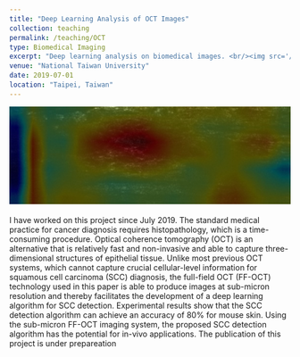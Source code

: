 ```yaml
---
title: "Deep Learning Analysis of OCT Images"
collection: teaching
permalink: /teaching/OCT
type: Biomedical Imaging
excerpt: "Deep learning analysis on biomedical images. <br/><img src='/images/OCT.jpg' width='600' >"
venue: "National Taiwan University"
date: 2019-07-01
location: "Taipei, Taiwan"
---
```

<img src='/images/OCT.jpg' width='600' > <br/><br/>
I have worked on this project since July 2019. The standard medical practice for cancer diagnosis requires histopathology, which is a time-consuming procedure. Optical coherence tomography (OCT) is an alternative that is relatively fast and non-invasive and able to capture three-dimensional structures of epithelial tissue. Unlike most previous OCT systems, which cannot capture crucial cellular-level information for squamous cell carcinoma (SCC) diagnosis, the full-field OCT (FF-OCT) technology used in this paper is able to produce images at sub-micron resolution and thereby facilitates the development of a deep learning algorithm for SCC detection. Experimental results show that the SCC detection algorithm can achieve an accuracy of 80% for mouse skin. Using the sub-micron FF-OCT imaging system, the proposed SCC detection algorithm has the potential for in-vivo applications. The publication of this project is under prepareation


